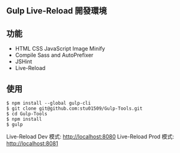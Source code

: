 ## Gulp Live-Reload 開發環境

## 功能

*  HTML CSS JavaScript Image Minify
*  Compile Sass and AutoPrefixer 
*  JSHint
*  Live-Reload

## 使用

```Shell
$ npm install --global gulp-cli
$ git clone git@github.com:stu01509/Gulp-Tools.git
$ cd Gulp-Tools
$ npm install 
$ gulp
```
Live-Reload Dev 模式: [http://localhost:8080](http://localhost:8080)
Live-Reload Prod 模式: [http://localhost:8081](http://localhost:8081)
